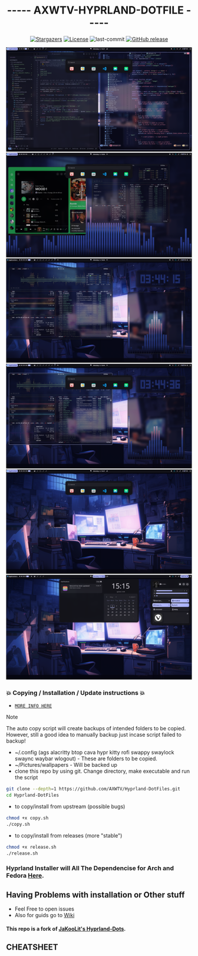 <div align="center">

# ----- AXWTV-HYPRLAND-DOTFILE -----

<a href="https://github.com/D3Ext/aesthetic-wallpapers/stargazers">
    <img alt="Stargazers" src="https://img.shields.io/github/stars/AXWTV/Hyprland-DotFiles?style=for-the-badge&logo=starship&color=89b4fa&logoColor=D9E0EE&labelColor=302D41"></a>
  <a href="https://lbesson.mit-license.org/">
    <img alt="License" src="https://img.shields.io/badge/License-MIT-blue.svg?style=for-the-badge&color=89b4fa&logoColor=D9E0EE&labelColor=302D41"></a>
  <a herf="https://github.com/AXWTV/Hyprland-DotFiles/commits/main">
    <img alt="last-commit" src="https://img.shields.io/github/last-commit/AXWTV/Hyprland-DotFiles?style=for-the-badge&color=89b4fa&logo=github&logoColor=D9E0EE&labelColor=302D41"></a> 
  <a href="https://github.com/AXWTV/Hyprland-DotFiles/releases/latest">
    <img alt="GitHub release" src="https://img.shields.io/github/v/release/AXWTV/Hyprland-DotFiles?style=for-the-badge&color=89b4fa&logo=github&logoColor=D9E0EE&labelColor=302D41"></a>

<br/>
</div>

![alt text](https://raw.githubusercontent.com/AXWTV/Hyprland-DotFiles/ac9f77f8abf78699c593bc130255cb597e20d719/.github/IMG/swappy-20240506-153738.png)
![alt text](https://raw.githubusercontent.com/AXWTV/Hyprland-DotFiles/ac9f77f8abf78699c593bc130255cb597e20d719/.github/IMG/swappy-20240506-155104.png)
![alt text](https://raw.githubusercontent.com/AXWTV/Hyprland-DotFiles/ac9f77f8abf78699c593bc130255cb597e20d719/.github/IMG/swappy-20240506-154421.png)
![alt text](https://raw.githubusercontent.com/AXWTV/Hyprland-DotFiles/ac9f77f8abf78699c593bc130255cb597e20d719/.github/IMG/swappy-20240506-154441.png)
![alt text](https://raw.githubusercontent.com/AXWTV/Hyprland-DotFiles/ac9f77f8abf78699c593bc130255cb597e20d719/.github/IMG/swappy-20240506-153800.png)
![alt text](https://raw.githubusercontent.com/AXWTV/Hyprland-DotFiles/ac9f77f8abf78699c593bc130255cb597e20d719/.github/IMG/swappy-20240506-151527.png)

### 💥 Copying / Installation / Update instructions 💥
- [`MORE INFO HERE`](https://github.com/AXWTV/Hyprland-DotFiles/wiki) 
> [!Note] 
> The auto copy script will create backups of intended folders to be copied. However, still a good idea to manually backup just incase script failed to backup!
- ~/.config (ags alacritty btop cava hypr kitty rofi swappy swaylock swaync waybar wlogout) - These are folders to be copied.
- ~/Pictures/wallpapers - Will be backed up
- clone this repo by using git. Change directory, make executable and run the script
```bash
git clone --depth=1 https://github.com/AXWTV/Hyprland-DotFiles.git
cd Hyprland-DotFiles
```
- to copy/install from upstream (possible bugs)
```bash
chmod +x copy.sh
./copy.sh
```
- to copy/install from releases (more "stable")
```bash
chmod +x release.sh
./release.sh
```

### Hyprland Installer will All The Dependencise for Arch and Fedora [Here](https://github.com/AXWTV/Hyprland-Installer).

## Having Problems with installation or Other stuff
- Feel Free to open issues
- Also for guids go to [Wiki](https://github.com/AXWTV/Hyprland-DotFiles/wiki)

#### This repo is a fork of [JaKooLit's Hyprland-Dots](https://github.com/JaKooLit/Hyprland-Dots).

## CHEATSHEET

